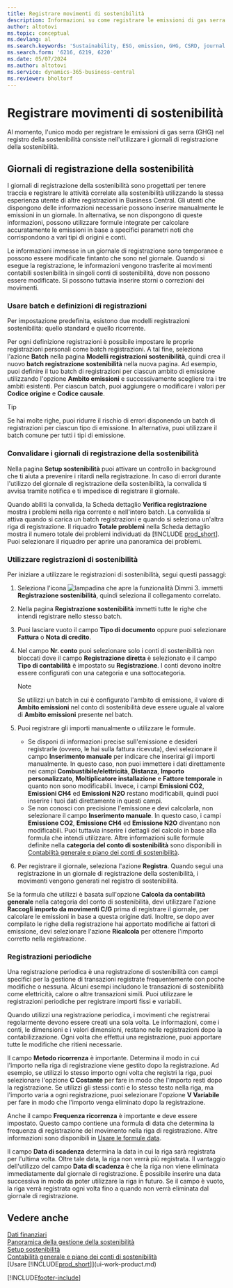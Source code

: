 ```yaml
---
title: Registrare movimenti di sostenibilità
description: Informazioni su come registrare le emissioni di gas serra (GHG).
author: altotovi
ms.topic: conceptual
ms.devlang: al
ms.search.keywords: 'Sustainability, ESG, emission, GHG, CSRD, journal'
ms.search.form: '6216, 6219, 6220'
ms.date: 05/07/2024
ms.author: altotovi
ms.service: dynamics-365-business-central
ms.reviewer: bholtorf
---
```


# <a name="record-sustainability-entries"></a>Registrare movimenti di sostenibilità

Al momento, l'unico modo per registrare le emissioni di gas serra (GHG) nel registro della sostenibilità consiste nell'utilizzare i giornali di registrazione della sostenibilità.

## <a name="sustainability-journals"></a>Giornali di registrazione della sostenibilità

I giornali di registrazione della sostenibilità sono progettati per tenere traccia e registrare le attività correlate alla sostenibilità utilizzando la stessa esperienza utente di altre registrazioni in Business Central. Gli utenti che dispongono delle informazioni necessarie possono inserire manualmente le emissioni in un giornale. In alternativa, se non dispongono di queste informazioni, possono utilizzare formule integrate per calcolare accuratamente le emissioni in base a specifici parametri noti che corrispondono a vari tipi di origini e conti.

Le informazioni immesse in un giornale di registrazione sono temporanee e possono essere modificate fintanto che sono nel giornale. Quando si esegue la registrazione, le informazioni vengono trasferite ai movimenti contabili sostenibilità in singoli conti di sostenibilità, dove non possono essere modificate. Si possono tuttavia inserire storni o correzioni dei movimenti.

### <a name="use-journal-templates-and-batches"></a>Usare batch e definizioni di registrazioni

Per impostazione predefinita, esistono due modelli registrazioni sostenibilità: quello standard e quello ricorrente.

Per ogni definizione registrazioni è possibile impostare le proprie registrazioni personali come batch registrazioni. A tal fine, seleziona l'azione **Batch** nella pagina **Modelli registrazioni sostenibilità**, quindi crea il nuovo **batch registrazione sostenibilità** nella nuova pagina. Ad esempio, puoi definire il tuo batch di registrazioni per ciascun ambito di emissione utilizzando l'opzione **Ambito emissioni** e successivamente scegliere tra i tre ambiti esistenti. Per ciascun batch, puoi aggiungere o modificare i valori per **Codice origine** e **Codice causale**.

> [!TIP]
> Se hai molte righe, puoi ridurre il rischio di errori disponendo un batch di registrazioni per ciascun tipo di emissione. In alternativa, puoi utilizzare il batch comune per tutti i tipi di emissione.

### <a name="validate-sustainability-journals"></a>Convalidare i giornali di registrazione della sostenibilità

Nella pagina **Setup sostenibilità** puoi attivare un controllo in background che ti aiuta a prevenire i ritardi nella registrazione. In caso di errori durante l'utilizzo del giornale di registrazione della sostenibilità, la convalida ti avvisa tramite notifica e ti impedisce di registrare il giornale.

Quando abiliti la convalida, la Scheda dettaglio **Verifica registrazione** mostra i problemi nella riga corrente e nell'intero batch. La convalida si attiva quando si carica un batch registrazioni e quando si seleziona un'altra riga di registrazione. Il riquadro **Totale problemi** nella Scheda dettaglio mostra il numero totale dei problemi individuati da [!INCLUDE [prod_short](includes/prod_short.md)]. Puoi selezionare il riquadro per aprire una panoramica dei problemi.

### <a name="work-with-sustainability-journals"></a>Utilizzare registrazioni di sostenibilità

Per iniziare a utilizzare le registrazioni di sostenibilità, segui questi passaggi:

1. Seleziona l'icona ![lampadina che apre la funzionalità Dimmi 3.](media/ui-search/search_small.png "Dimmi cosa vuoi fare") immetti **Registrazione sostenibilità**, quindi seleziona il collegamento correlato.
2. Nella pagina **Registrazione sostenibilità** immetti tutte le righe che intendi registrare nello stesso batch.
3. Puoi lasciare vuoto il campo **Tipo di documento** oppure puoi selezionare **Fattura** o **Nota di credito**.
4. Nel campo **Nr. conto** puoi selezionare solo i conti di sostenibilità non bloccati dove il campo **Registrazione diretta** è selezionato e il campo **Tipo di contabilità** è impostato su **Registrazione**. I conti devono inoltre essere configurati con una categoria e una sottocategoria.

    > [!NOTE]
    > Se utilizzi un batch in cui è configurato l'ambito di emissione, il valore di **Ambito emissioni** nel conto di sostenibilità deve essere uguale al valore di **Ambito emissioni** presente nel batch.

5. Puoi registrare gli importi manualmente o utilizzare le formule.

    - Se disponi di informazioni precise sull'emissione e desideri registrarle (ovvero, le hai sulla fattura ricevuta), devi selezionare il campo **Inserimento manuale** per indicare che inserirai gli importi manualmente. In questo caso, non puoi immettere i dati direttamente nei campi **Combustibile/elettricità**, **Distanza**, **Importo personalizzato**, **Moltiplicatore installazione** e **Fattore temporale** in quanto non sono modificabili. Invece, i campi **Emissioni CO2**, **Emissioni CH4** ed **Emissioni N2O** restano modificabili, quindi puoi inserire i tuoi dati direttamente in questi campi.
    - Se non conosci con precisione l'emissione e devi calcolarla, non selezionare il campo **Inserimento manuale**. In questo caso, i campi **Emissione CO2**, **Emissione CH4** ed **Emissione N2O** diventano non modificabili. Puoi tuttavia inserire i dettagli del calcolo in base alla formula che intendi utilizzare. Altre informazioni sulle formule definite nella **categoria del conto di sostenibilità** sono disponibili in [Contabilità generale e piano dei conti di sostenibilità](finance-sustainability-accounts-ledger.md#account-categories).

6. Per registrare il giornale, seleziona l'azione **Registra**. Quando segui una registrazione in un giornale di registrazione della sostenibilità, i movimenti vengono generati nel registro di sostenibilità.

Se la formula che utilizzi è basata sull'opzione **Calcola da contabilità generale** nella categoria del conto di sostenibilità, devi utilizzare l'azione **Raccogli importo da movimenti C/G** prima di registrare il giornale, per calcolare le emissioni in base a questa origine dati. Inoltre, se dopo aver compilato le righe della registrazione hai apportato modifiche ai fattori di emissione, devi selezionare l'azione **Ricalcola** per ottenere l'importo corretto nella registrazione.

### <a name="recurring-journals"></a>Registrazioni periodiche

Una registrazione periodica è una registrazione di sostenibilità con campi specifici per la gestione di transazioni registrate frequentemente con poche modifiche o nessuna. Alcuni esempi includono le transazioni di sostenibilità come elettricità, calore o altre transazioni simili. Puoi utilizzare le registrazioni periodiche per registrare importi fissi e variabili.

Quando utilizzi una registrazione periodica, i movimenti che registrerai regolarmente devono essere creati una sola volta. Le informazioni, come i conti, le dimensioni e i valori dimensioni, restano nelle registrazioni dopo la contabilizzazione. Ogni volta che effettui una registrazione, puoi apportare tutte le modifiche che ritieni necessarie.

Il campo **Metodo ricorrenza** è importante. Determina il modo in cui l'importo nella riga di registrazione viene gestito dopo la registrazione. Ad esempio, se utilizzi lo stesso importo ogni volta che registri la riga, puoi selezionare l'opzione **C Costante** per fare in modo che l'importo resti dopo la registrazione. Se utilizzi gli stessi conti e lo stesso testo nella riga, ma l'importo varia a ogni registrazione, puoi selezionare l'opzione **V Variabile** per fare in modo che l'importo venga eliminato dopo la registrazione.

Anche il campo **Frequenza ricorrenza** è importante e deve essere impostato. Questo campo contiene una formula di data che determina la frequenza di registrazione del movimento nella riga di registrazione. Altre informazioni sono disponibili in [Usare le formule data](ui-enter-date-ranges.md#use-date-formulas).

Il campo **Data di scadenza** determina la data in cui la riga sarà registrata per l'ultima volta. Oltre tale data, la riga non verrà più registrata. Il vantaggio dell'utilizzo del campo **Data di scadenza** è che la riga non viene eliminata immediatamente dal giornale di registrazione. È possibile inserire una data successiva in modo da poter utilizzare la riga in futuro. Se il campo è vuoto, la riga verrà registrata ogni volta fino a quando non verrà eliminata dal giornale di registrazione.

## <a name="see-also"></a>Vedere anche

[Dati finanziari](finance.md)  
[Panoramica della gestione della sostenibilità](finance-manage-sustainability.md)  
[Setup sostenibilità](finance-sustainability-setup.md)  
[Contabilità generale e piano dei conti di sostenibilità](finance-sustainability-accounts-ledger.md)  
[Usare [!INCLUDE[prod_short](includes/prod_short.md)]](ui-work-product.md)  

[!INCLUDE[footer-include](includes/footer-banner.md)]
